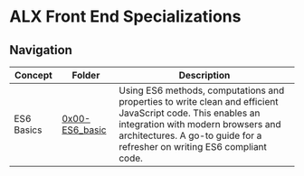 # ALX Front End Specializations
## Navigation

| Concept              | Folder                           | Description              |
|----------------------|----------------------------------|--------------------------|
| ES6 Basics           | [0x00-ES6_basic](/0x00-ES6_basic)| Using ES6 methods, computations and properties to write clean and efficient JavaScript code. This enables an integration with modern browsers and architectures. A go-to guide for a refresher on writing ES6 compliant code.|
